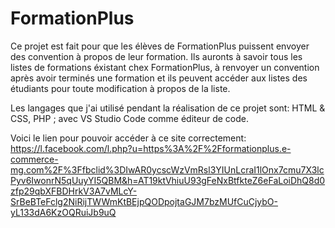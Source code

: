 # FormationPlus
Ce projet est fait pour que les élèves de FormationPlus puissent envoyer des convention à propos de leur formation.
Ils auronts à savoir tous les listes de formations éxistant chex FormationPlus, à renvoyer un convention après avoir terminés une formation et ils peuvent accéder aux listes des étudiants pour toute modification à propos de la liste.

Les langages que j'ai utilisé pendant la réalisation de ce projet sont: HTML & CSS, PHP ; avec VS Studio Code comme éditeur de code.

Voici le lien pour pouvoir accéder à ce site correctement: https://l.facebook.com/l.php?u=https%3A%2F%2Fformationplus.e-commerce-mg.com%2F%3Ffbclid%3DIwAR0ycscWzVmRsl3YIUnLcraI1lOnx7cmu7X3lcPyv6IwonrN5qUuyYI5QBM&h=AT19ktVhiuU93gFeNxBtfkteZ6eFaLoiDhQ8d0zfp29qbXFBDHrkV3A7vMLcY-SrBeBTeFclg2NiRijTWWmKtBEjpQODpojtaGJM7bzMUfCuCjybO-yL133dA6KzOQRuiJb9uQ 
